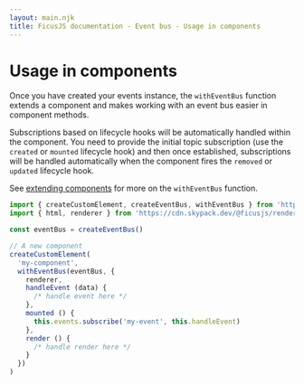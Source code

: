```yaml
---
layout: main.njk
title: FicusJS documentation - Event bus - Usage in components
---
```

# Usage in components

Once you have created your events instance, the `withEventBus` function extends a component and makes working with an event bus easier in component methods.

Subscriptions based on lifecycle hooks will be automatically handled within the component.
You need to provide the initial topic subscription (use the `created` or `mounted` lifecycle hook) and then once established, subscriptions
will be handled automatically when the component fires the `removed` or `updated` lifecycle hook.

See [extending components](/composition) for more on the `withEventBus` function.

```js
import { createCustomElement, createEventBus, withEventBus } from 'https://cdn.skypack.dev/ficusjs@3'
import { html, renderer } from 'https://cdn.skypack.dev/@ficusjs/renderers@4/uhtml'

const eventBus = createEventBus()

// A new component
createCustomElement(
  'my-component',
  withEventBus(eventBus, {
    renderer,
    handleEvent (data) {
      /* handle event here */
    },
    mounted () {
      this.events.subscribe('my-event', this.handleEvent)
    },
    render () {
      /* handle render here */
    }
  })
)
```
